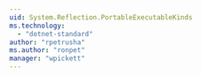 ```yaml
---
uid: System.Reflection.PortableExecutableKinds
ms.technology: 
  - "dotnet-standard"
author: "rpetrusha"
ms.author: "ronpet"
manager: "wpickett"
---
```


